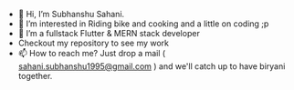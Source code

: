 - 👋 Hi, I’m Subhanshu Sahani.
- 👀 I’m interested in Riding bike and cooking and a little on coding ;p
- 🌱 I’m a fullstack Flutter & MERN stack developer
- Checkout my repository to see my work
- 📫 How to reach me? Just drop a mail ( sahani.subhanshu1995@gmail.com ) and we'll catch up to have biryani together.

<!---
Sahani18/Sahani18 is a ✨ special ✨ repository because its `README.md` (this file) appears on your GitHub profile.
You can click the Preview link to take a look at your changes.
--->
